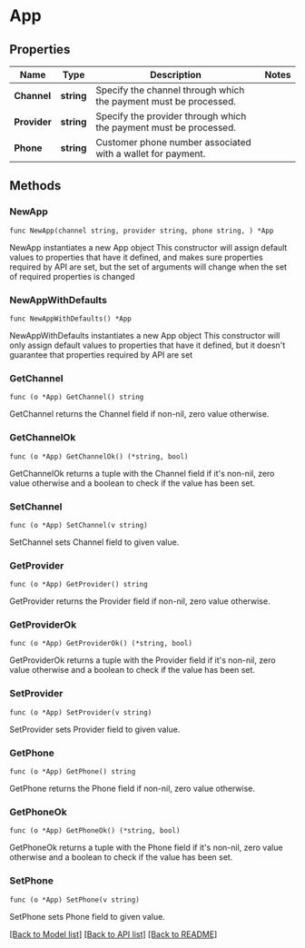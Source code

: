 # App

## Properties

Name | Type | Description | Notes
------------ | ------------- | ------------- | -------------
**Channel** | **string** | Specify the channel through which the payment must be processed. | 
**Provider** | **string** | Specify the provider through which the payment must be processed. | 
**Phone** | **string** | Customer phone number associated with a wallet for payment. | 

## Methods

### NewApp

`func NewApp(channel string, provider string, phone string, ) *App`

NewApp instantiates a new App object
This constructor will assign default values to properties that have it defined,
and makes sure properties required by API are set, but the set of arguments
will change when the set of required properties is changed

### NewAppWithDefaults

`func NewAppWithDefaults() *App`

NewAppWithDefaults instantiates a new App object
This constructor will only assign default values to properties that have it defined,
but it doesn't guarantee that properties required by API are set

### GetChannel

`func (o *App) GetChannel() string`

GetChannel returns the Channel field if non-nil, zero value otherwise.

### GetChannelOk

`func (o *App) GetChannelOk() (*string, bool)`

GetChannelOk returns a tuple with the Channel field if it's non-nil, zero value otherwise
and a boolean to check if the value has been set.

### SetChannel

`func (o *App) SetChannel(v string)`

SetChannel sets Channel field to given value.


### GetProvider

`func (o *App) GetProvider() string`

GetProvider returns the Provider field if non-nil, zero value otherwise.

### GetProviderOk

`func (o *App) GetProviderOk() (*string, bool)`

GetProviderOk returns a tuple with the Provider field if it's non-nil, zero value otherwise
and a boolean to check if the value has been set.

### SetProvider

`func (o *App) SetProvider(v string)`

SetProvider sets Provider field to given value.


### GetPhone

`func (o *App) GetPhone() string`

GetPhone returns the Phone field if non-nil, zero value otherwise.

### GetPhoneOk

`func (o *App) GetPhoneOk() (*string, bool)`

GetPhoneOk returns a tuple with the Phone field if it's non-nil, zero value otherwise
and a boolean to check if the value has been set.

### SetPhone

`func (o *App) SetPhone(v string)`

SetPhone sets Phone field to given value.



[[Back to Model list]](../README.md#documentation-for-models) [[Back to API list]](../README.md#documentation-for-api-endpoints) [[Back to README]](../README.md)


